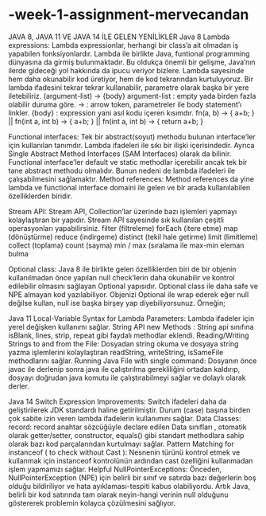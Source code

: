 # -week-1-assignment-mervecandan
JAVA 8, JAVA 11 VE JAVA 14 İLE GELEN YENİLİKLER
Java 8
Lambda expressions: Lambda expressionlar, herhangi bir class’a ait olmadan iş yapabilen fonksiyonlardır. Lambda ile birlikte Java, funtional programming dünyasına da girmiş bulunmaktadır. Bu oldukça önemli bir gelişme, Java’nın ilerde gideceği yol hakkında da ipucu veriyor bizlere. Lambda sayesinde hem daha okunabilir kod üretiyor, hem de kod tekrarından kurtuluyoruz. Bir lambda ifadesini tekrar tekrar kullanabilir, parametre olarak başka bir yere iletebiliriz.
(argument-list) -> {body}
argument-list : empty yada birden fazla olabilir duruma göre.
-> : arrow token, parametreler ile body statement’ı linkler.
{body} : expression yani asıl kodu içeren kısımdır.
fn(a, b)  -> { a+b; }  || fn(int a, int b)  -> { a+b; }  || fn(int a, int b)  -> { return a+b; } 

Functional interfaces: Tek bir abstract(soyut) methodu bulunan interface’ler için kullanılan tanımdır. Lambda ifadeleri ile sıkı bir ilişki içerisindedir. Ayrıca Single Abstract Method Interfaces (SAM Interfaces) olarak da bilinir. Functional interface’ler default ve static methodlar içerebilir ancak tek bir tane abstract methodu olmalıdır. Bunun nedeni de lambda ifadeleri ile çalışabilmesini sağlamaktır. 
Method references: Method references da yine lambda ve functional interface domaini ile gelen ve bir arada kullanılabilen özelliklerden biridir. 

Stream API: Stream API, Collection’lar üzerinde bazı işlemleri yapmayı kolaylaştıran bir yapıdır. Stream API sayesinde sık kullanılan çeşitli operasyonları yapabilirsiniz.
filter (filtreleme)
forEach (itere etme)
map (dönüştürme)
reduce (indirgeme)
distinct (tekil hale getirme)
limit (limitleme)
collect (toplama)
count (sayma)
min / max  (sıralama ile max-min eleman bulma
                   
Optional class: Java 8 ile birlikte gelen özelliklerden biri de bir objenin kullanılmadan önce yapılan null check’lerin daha okunabilir ve kontrol edilebilir olmasını sağlayan Optional yapısıdır. Optional class ile daha safe ve NPE almayan kod yazılabiliyor.  Objenizi Optional ile wrap ederek eğer null değilse kullan, null ise başka birşey yap diyebiliyorsunuz. Örneğin;

Java 11
Local-Variable Syntax for Lambda Parameters: Lambda ifadeler için yerel değişken kullanımı sağlar.
String API new Methods : String api sınıfına isBlank, lines, strip, repeat gibi faydalı methodlar eklendi.
Reading/Writing Strings to and from the File: Dosyadan string okuma ve dosyaya string yazma işlemlerini kolaylaştıran readString, writeString, isSameFile methodlarını sağlar.
Running Java File with single command: Dosyanın önce javac ile derlenip sonra java ile çalıştırılma gerekliliğini ortadan kaldırıp, dosyayı doğrudan java komutu ile çalıştırabilmeyi sağlar ve dolaylı olarak derler.

Java 14
Switch Expression Improvements: Switch ifadeleri daha da geliştirilerek JDK standardı haline getirilmiştir. Durum (case) başına birden çok sabite izin veren lambda ifadelerin kullanımını sağlar.
Data Classes: record: record anahtar sözcüğüyle declare edilen Data sınıfları , otomatik olarak getter/setter, constructor, equals() gibi standart methodlara sahip olarak bazı kod parçalarından kurtulmayı sağlar.
Pattern Matching for instanceof ( to check without Cast ): Nesnenin türünü kontrol etmek ve kullanmak için instanceof kontrolünün ardından cast özelliğini kullanmadan işlem yapmamızı sağlar.
Helpful NullPointerExceptions: Önceden, NullPointerException (NPE) için belirli bir sınıf ve satırda bazı değerlerin boş olduğu bildiriliyor ve hata ayıklaması-tespiti kabus olabiliyordu. Artık Java, belirli bir kod satırında tam olarak neyin-hangi verinin null olduğunu göstererek problemin kolayca çözülmesini sağlıyor.

